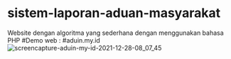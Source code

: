 # sistem-laporan-aduan-masyarakat
Website dengan algoritma yang sederhana dengan menggunakan bahasa PHP
#Demo web :
#aduin.my.id
![screencapture-aduin-my-id-2021-12-28-08_07_45](https://user-images.githubusercontent.com/67831932/147516997-02de7547-ab4c-46f9-b1e3-ab398b6cc6c4.png)
